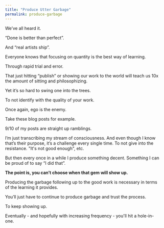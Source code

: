 ```yaml
---
title: "Produce Utter Garbage"
permalink: produce-garbage
---
```

We’ve all heard it.

“Done is better than perfect”.

And “real artists ship”.

Everyone knows that focusing on quantity is the best way of learning.

Through rapid trial and error.

That just hitting “publish” or showing our work to the world will teach us 10x the amount of sitting and philosophizing.

Yet it’s so hard to swing one into the trees.

To not identify with the quality of your work.

Once again, ego is the enemy.

Take these blog posts for example.

9/10 of my posts are straight up ramblings.

I’m just transcribing my stream of consciousness. And even though I know that’s their purpose, it’s a challenge every single time. To not give into the resistance. "It's not good enough", etc.

But then every once in a while I produce something decent. Something I can be proud of to say “I did that”.

**The point is, you can’t choose when that gem will show up.**

Producing the garbage following up to the good work is necessary in terms of the learning it provides.

You’ll just have to continue to produce garbage and trust the process.

To keep showing up.

Eventually - and hopefully with increasing frequency - you'll hit a hole-in-one.